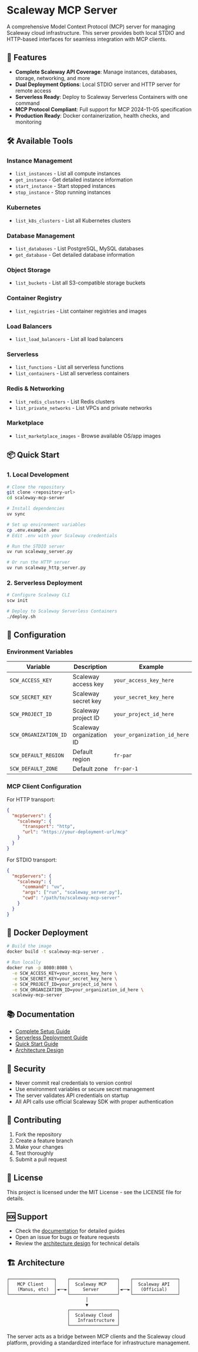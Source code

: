 # Scaleway MCP Server

A comprehensive Model Context Protocol (MCP) server for managing Scaleway cloud infrastructure. This server provides both local STDIO and HTTP-based interfaces for seamless integration with MCP clients.

## 🚀 Features

- **Complete Scaleway API Coverage**: Manage instances, databases, storage, networking, and more
- **Dual Deployment Options**: Local STDIO server and HTTP server for remote access
- **Serverless Ready**: Deploy to Scaleway Serverless Containers with one command
- **MCP Protocol Compliant**: Full support for MCP 2024-11-05 specification
- **Production Ready**: Docker containerization, health checks, and monitoring

## 🛠️ Available Tools

### Instance Management
- `list_instances` - List all compute instances
- `get_instance` - Get detailed instance information  
- `start_instance` - Start stopped instances
- `stop_instance` - Stop running instances

### Kubernetes
- `list_k8s_clusters` - List all Kubernetes clusters

### Database Management
- `list_databases` - List PostgreSQL, MySQL databases
- `get_database` - Get detailed database information

### Object Storage
- `list_buckets` - List all S3-compatible storage buckets

### Container Registry
- `list_registries` - List container registries and images

### Load Balancers
- `list_load_balancers` - List all load balancers

### Serverless
- `list_functions` - List all serverless functions
- `list_containers` - List all serverless containers

### Redis & Networking
- `list_redis_clusters` - List Redis clusters
- `list_private_networks` - List VPCs and private networks

### Marketplace
- `list_marketplace_images` - Browse available OS/app images

## 📦 Quick Start

### 1. Local Development

```bash
# Clone the repository
git clone <repository-url>
cd scaleway-mcp-server

# Install dependencies
uv sync

# Set up environment variables
cp .env.example .env
# Edit .env with your Scaleway credentials

# Run the STDIO server
uv run scaleway_server.py

# Or run the HTTP server
uv run scaleway_http_server.py
```

### 2. Serverless Deployment

```bash
# Configure Scaleway CLI
scw init

# Deploy to Scaleway Serverless Containers
./deploy.sh
```

## 🔧 Configuration

### Environment Variables

| Variable | Description | Example |
|----------|-------------|---------|
| `SCW_ACCESS_KEY` | Scaleway access key | `your_access_key_here` |
| `SCW_SECRET_KEY` | Scaleway secret key | `your_secret_key_here` |
| `SCW_PROJECT_ID` | Scaleway project ID | `your_project_id_here` |
| `SCW_ORGANIZATION_ID` | Scaleway organization ID | `your_organization_id_here` |
| `SCW_DEFAULT_REGION` | Default region | `fr-par` |
| `SCW_DEFAULT_ZONE` | Default zone | `fr-par-1` |

### MCP Client Configuration

For HTTP transport:
```json
{
  "mcpServers": {
    "scaleway": {
      "transport": "http",
      "url": "https://your-deployment-url/mcp"
    }
  }
}
```

For STDIO transport:
```json
{
  "mcpServers": {
    "scaleway": {
      "command": "uv",
      "args": ["run", "scaleway_server.py"],
      "cwd": "/path/to/scaleway-mcp-server"
    }
  }
}
```

## 🐳 Docker Deployment

```bash
# Build the image
docker build -t scaleway-mcp-server .

# Run locally
docker run -p 8080:8080 \
  -e SCW_ACCESS_KEY=your_access_key_here \
  -e SCW_SECRET_KEY=your_secret_key_here \
  -e SCW_PROJECT_ID=your_project_id_here \
  -e SCW_ORGANIZATION_ID=your_organization_id_here \
  scaleway-mcp-server
```

## 📚 Documentation

- [Complete Setup Guide](Scaleway%20MCP%20Server.md)
- [Serverless Deployment Guide](Scaleway%20MCP%20Server%20-%20Serverless%20Deployment%20Guide.md)
- [Quick Start Guide](Quick%20Start%3A%20Deploy%20Scaleway%20MCP%20Server%20to%20Serverless.md)
- [Architecture Design](architecture_design.md)

## 🔐 Security

- Never commit real credentials to version control
- Use environment variables or secure secret management
- The server validates API credentials on startup
- All API calls use official Scaleway SDK with proper authentication

## 🤝 Contributing

1. Fork the repository
2. Create a feature branch
3. Make your changes
4. Test thoroughly
5. Submit a pull request

## 📄 License

This project is licensed under the MIT License - see the LICENSE file for details.

## 🆘 Support

- Check the [documentation](docs/) for detailed guides
- Open an issue for bugs or feature requests
- Review the [architecture design](architecture_design.md) for technical details

## 🏗️ Architecture

```
┌─────────────────┐    ┌──────────────────┐    ┌─────────────────┐
│   MCP Client    │    │  Scaleway MCP    │    │  Scaleway API   │
│   (Manus, etc)  │◄──►│     Server       │◄──►│   (Official)    │
└─────────────────┘    └──────────────────┘    └─────────────────┘
                              │
                              ▼
                       ┌──────────────────┐
                       │  Scaleway Cloud  │
                       │   Infrastructure │
                       └──────────────────┘
```

The server acts as a bridge between MCP clients and the Scaleway cloud platform, providing a standardized interface for infrastructure management.
